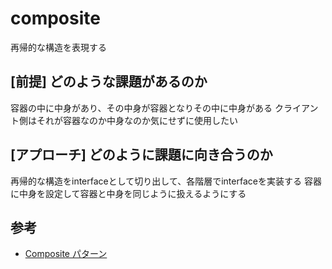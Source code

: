 # composite

再帰的な構造を表現する

## [前提] どのような課題があるのか
容器の中に中身があり、その中身が容器となりその中に中身がある
クライアント側はそれが容器なのか中身なのか気にせずに使用したい

## [アプローチ] どのように課題に向き合うのか
再帰的な構造をinterfaceとして切り出して、各階層でinterfaceを実装する
容器に中身を設定して容器と中身を同じように扱えるようにする

## 参考
- [Composite パターン](https://www.techscore.com/tech/DesignPattern/Composite.html/)

